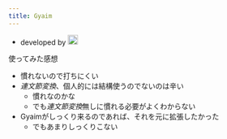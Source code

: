 ```yaml
---
title: Gyaim
---
```


* developed by <img src='https://scrapbox.io/api/pages/blu3mo-public/masui/icon' alt='masui.icon' height="19.5"/>

使ってみた感想

* 慣れないので打ちにくい
* *連文節変換*、個人的には結構使うのでないのは辛い
  * 慣れなのかな
  * でも*連文節変換*無しに慣れる必要がよくわからない
* Gyaimがしっくり来るのであれば、それを元に拡張したかった
  * でもあまりしっくりこない
